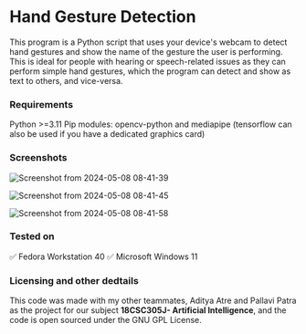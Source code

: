 # Hand Gesture Detection
This program is a Python script that uses your device's webcam to detect hand gestures and show the name of the gesture the user is performing. This is ideal for people with hearing or speech-related issues as they can perform simple hand gestures, which the program can detect and show as text to others, and vice-versa.

### Requirements
Python >=3.11
Pip modules: opencv-python and mediapipe (tensorflow can also be used if you have a dedicated graphics card)

### Screenshots
![Screenshot from 2024-05-08 08-41-39](https://github.com/sid3425/Hand-Gesture-Detection/assets/91660696/2f1df036-23e9-47ea-a2d5-3080983bacc1)

![Screenshot from 2024-05-08 08-41-45](https://github.com/sid3425/Hand-Gesture-Detection/assets/91660696/3fc812ff-95d1-4223-be88-c5eb4cdb3d46)

![Screenshot from 2024-05-08 08-41-58](https://github.com/sid3425/Hand-Gesture-Detection/assets/91660696/286da583-68da-4f7f-b390-b6cfc535a503)

### Tested on
✅ Fedora Workstation 40
✅ Microsoft Windows 11

### Licensing and other dedtails
This code was made with my other teammates, Aditya Atre and Pallavi Patra as the project for our subject __18CSC305J- Artificial Intelligence__, and the code is open sourced under the GNU GPL License.
